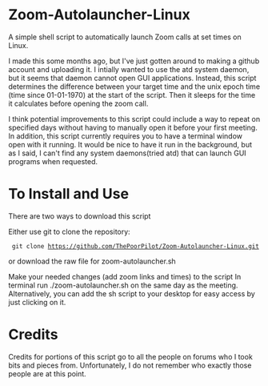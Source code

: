 # Zoom-Autolauncher-Linux
A simple shell script to automatically launch Zoom calls at set times on Linux.

I made this some months ago, but I've just gotten around to making a github account and uploading it.
I intially wanted to use the atd system daemon, but it seems that daemon cannot open GUI applications.
Instead, this script determines the difference between your target time and the unix epoch time (time since 01-01-1970) at the start of the script.
Then it sleeps for the time it calculates before opening the zoom call.

I think potential improvements to this script could include a way to repeat on specified days without having to manually open it before your first meeting.
In addition, this script currently requires you to have a terminal window open with it running. It would be nice to have it run in the background, but as I said, I can't find any system daemons(tried atd) that can launch GUI programs when requested.

# To Install and Use
There are two ways to download this script

Either use git to clone the repository:

<code> git clone https://github.com/ThePoorPilot/Zoom-Autolauncher-Linux.git </code>

or download the raw file for zoom-autolauncher.sh

Make your needed changes (add zoom links and times) to the script
In terminal run ./zoom-autolauncher.sh on the same day as the meeting. Alternatively, you can add the sh script to your desktop for easy access by just clicking on it.

# Credits
Credits for portions of this script go to all the people on forums who I took bits and pieces from. Unfortunately, I do not remember who exactly those people are at this point.
